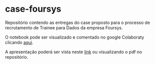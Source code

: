 # case-foursys
Repositório contendo as entregas do case proposto para o processo de recrutamento de Trainee para Dados da empresa Foursys.

O notebook pode ser visualizado e comentado no google Colaboraty clicando [aqui](https://colab.research.google.com/drive/14wCsP5IiAk_ZSFZFIZhY0OT8g-Xzw6Pf?usp=sharing).

A apresentação poderá ser vista neste [link](https://docs.google.com/presentation/d/1d42KNjOq2lWjoZgvRlVduxsbP9QkzmcdVBdKK_bn8_g/edit?usp=sharing) ou visualizando o pdf no repositório.
